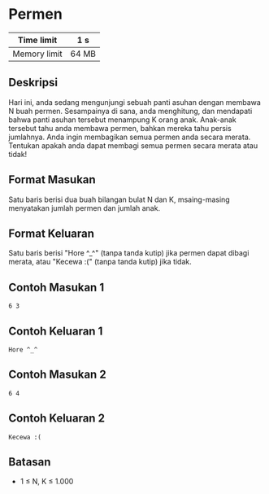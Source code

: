 # Permen

| Time limit | 1 s |
| --- | --- |
| Memory limit | 64 MB |

## Deskripsi

Hari ini, anda sedang mengunjungi sebuah panti asuhan dengan membawa N buah permen. Sesampainya di sana, anda menghitung, dan mendapati bahwa panti asuhan tersebut menampung K orang anak. Anak-anak tersebut tahu anda membawa permen, bahkan mereka tahu persis jumlahnya. Anda ingin membagikan semua permen anda secara merata. Tentukan apakah anda dapat membagi semua permen secara merata atau tidak!

## Format Masukan

Satu baris berisi dua buah bilangan bulat N dan K, msaing-masing menyatakan jumlah permen dan jumlah anak.

## Format Keluaran

Satu baris berisi "Hore ^_^" (tanpa tanda kutip) jika permen dapat dibagi merata, atau "Kecewa :(" (tanpa tanda kutip) jika tidak.

## Contoh Masukan 1

    6 3

## Contoh Keluaran 1

    Hore ^_^

## Contoh Masukan 2

    6 4

## Contoh Keluaran 2

    Kecewa :(

## Batasan

- 1 ≤ N, K ≤ 1.000
